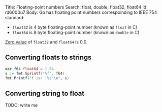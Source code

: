 Title: Floating-point numbers
Search: float, double, float32, float64
Id: rd6000u7
Body:
Go has floating point numbers correspoinding to IEEE 754 standard:
* `float32` is 4 byte floating-point number (known as `float` in C)
* `float64` is 8 byte floating-point number (known as `double` in C)

[Zero value](a-6069) of `float32` and `float64` is 0.0.

## Converting floats to strings

```go
var f64 float64 = 1.54
s := fmt.Sprintf("%f", f64)
fmt.Printf("f is: '%s'\n", s)
```

## Converting string to float

TODO: write me
